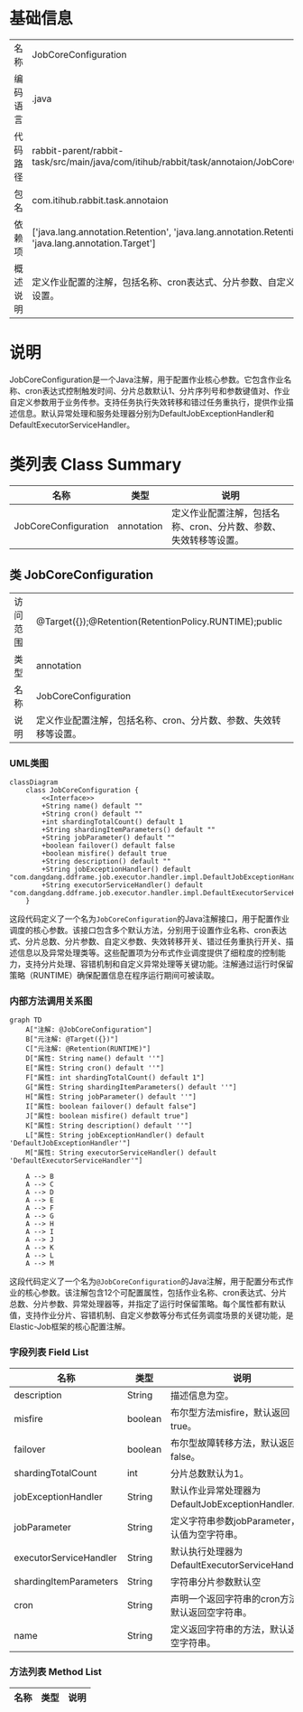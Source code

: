 # 基础信息

|      |      |
|------|------|
| 名称 | JobCoreConfiguration |
| 编码语言 | .java |
| 代码路径 | rabbit-parent/rabbit-task/src/main/java/com/itihub/rabbit/task/annotaion/JobCoreConfiguration.java |
| 包名 | com.itihub.rabbit.task.annotaion |
| 依赖项 | ['java.lang.annotation.Retention', 'java.lang.annotation.RetentionPolicy', 'java.lang.annotation.Target'] |
| 概述说明 | 定义作业配置的注解，包括名称、cron表达式、分片参数、自定义参数、失效转移等设置。 |

# 说明

JobCoreConfiguration是一个Java注解，用于配置作业核心参数。它包含作业名称、cron表达式控制触发时间、分片总数默认1、分片序列号和参数键值对、作业自定义参数用于业务传参。支持任务执行失效转移和错过任务重执行，提供作业描述信息。默认异常处理和服务处理器分别为DefaultJobExceptionHandler和DefaultExecutorServiceHandler。

# 类列表 Class Summary

| 名称   | 类型  | 说明 |
|-------|------|-------------|
| JobCoreConfiguration | annotation | 定义作业配置注解，包括名称、cron、分片数、参数、失效转移等设置。 |



## 类 JobCoreConfiguration

|      |      |
|------|------|
| 访问范围 | @Target({});@Retention(RetentionPolicy.RUNTIME);public |
| 类型 | annotation |
| 名称 | JobCoreConfiguration |
| 说明 | 定义作业配置注解，包括名称、cron、分片数、参数、失效转移等设置。 |


### UML类图

```mermaid
classDiagram
    class JobCoreConfiguration {
        <<Interface>>
        +String name() default ""
        +String cron() default ""
        +int shardingTotalCount() default 1
        +String shardingItemParameters() default ""
        +String jobParameter() default ""
        +boolean failover() default false
        +boolean misfire() default true
        +String description() default ""
        +String jobExceptionHandler() default "com.dangdang.ddframe.job.executor.handler.impl.DefaultJobExceptionHandler"
        +String executorServiceHandler() default "com.dangdang.ddframe.job.executor.handler.impl.DefaultExecutorServiceHandler"
    }
```

这段代码定义了一个名为`JobCoreConfiguration`的Java注解接口，用于配置作业调度的核心参数。该接口包含多个默认方法，分别用于设置作业名称、cron表达式、分片总数、分片参数、自定义参数、失效转移开关、错过任务重执行开关、描述信息以及异常处理类等。这些配置项为分布式作业调度提供了细粒度的控制能力，支持分片处理、容错机制和自定义异常处理等关键功能。注解通过运行时保留策略（RUNTIME）确保配置信息在程序运行期间可被读取。


### 内部方法调用关系图

```mermaid
graph TD
    A["注解: @JobCoreConfiguration"]
    B["元注解: @Target({})"]
    C["元注解: @Retention(RUNTIME)"]
    D["属性: String name() default ''"]
    E["属性: String cron() default ''"]
    F["属性: int shardingTotalCount() default 1"]
    G["属性: String shardingItemParameters() default ''"]
    H["属性: String jobParameter() default ''"]
    I["属性: boolean failover() default false"]
    J["属性: boolean misfire() default true"]
    K["属性: String description() default ''"]
    L["属性: String jobExceptionHandler() default 'DefaultJobExceptionHandler'"]
    M["属性: String executorServiceHandler() default 'DefaultExecutorServiceHandler'"]

    A --> B
    A --> C
    A --> D
    A --> E
    A --> F
    A --> G
    A --> H
    A --> I
    A --> J
    A --> K
    A --> L
    A --> M
```

这段代码定义了一个名为`@JobCoreConfiguration`的Java注解，用于配置分布式作业的核心参数。该注解包含12个可配置属性，包括作业名称、cron表达式、分片总数、分片参数、异常处理器等，并指定了运行时保留策略。每个属性都有默认值，支持作业分片、容错机制、自定义参数等分布式任务调度场景的关键功能，是Elastic-Job框架的核心配置注解。

### 字段列表 Field List

| 名称  | 类型  | 说明 |
|-------|-------|------|
| description | String | 描述信息为空。 |
| misfire | boolean | 布尔型方法misfire，默认返回true。 |
| failover | boolean | 布尔型故障转移方法，默认返回false。 |
| shardingTotalCount | int | 分片总数默认为1。 |
| jobExceptionHandler | String | 默认作业异常处理器为DefaultJobExceptionHandler。 |
| jobParameter | String | 定义字符串参数jobParameter，默认值为空字符串。 |
| executorServiceHandler | String | 默认执行处理器为DefaultExecutorServiceHandler。 |
| shardingItemParameters | String | 字符串分片参数默认空 |
| cron | String | 声明一个返回字符串的cron方法，默认返回空字符串。 |
| name | String | 定义返回字符串的方法，默认返回空字符串。 |

### 方法列表 Method List

| 名称  | 类型  | 说明 |
|-------|-------|------|




